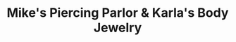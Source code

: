 ---
title: "Mike's Piercing Parlor & Karla's Body Jewelry"
url: /russellville/mikes-piercing-parlor-and-karlas-body-jewelry/
shop: piercing
---